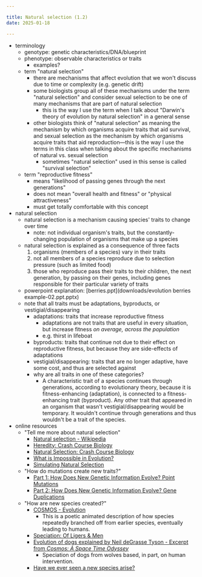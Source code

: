 ```yaml
---

title: Natural selection (1.2)
date: 2025-01-18

---
```


- terminology
	- genotype: genetic characteristics/DNA/blueprint
	- phenotype: observable characteristics or traits
		- examples?
	- term "natural selection"
		- there are mechanisms that affect evolution that we won't discuss due to time or complexity (e.g. genetic drift)
		- some biologists group all of these mechanisms under the term "natural selection" and consider sexual selection to be one of many mechanisms that are part of natural selection
			- this is the way I use the term when I talk about "Darwin's theory of evolution by natural selection" in a general sense
		- other biologists think of "natural selection" as meaning the mechanism by which organisms acquire traits that aid survival, and sexual selection as the mechanism by which organisms acquire traits that aid reproduction—this is the way I use the terms in this class when talking about the specific mechanisms of natural vs. sexual selection
			- sometimes "natural selection" used in this sense is called "survival selection"
	- term "reproductive fitness"
		- means "likelihood of passing genes through the next generations"
		- does not mean "overall health and fitness" or "physical attractiveness"
		- must get totally comfortable with this concept
- natural selection
	- natural selection is a mechanism causing species' traits to change over time
		- note: not individual organism's traits, but the constantly-changing population of organisms that make up a species
	- natural selection is explained as a consequence of three facts
		1. organisms (members of a species) vary in their traits
		2. not all members of a species reproduce due to selection pressure (such as limited food)
		3. those who reproduce pass their traits to their children, the next generation, by passing on their genes, including genes responsible for their particular variety of traits
	- powerpoint explanation: [berries.ppt](downloads/evolution berries example-02.ppt.pptx)
	- note that all traits must be adaptations, byproducts, or vestigial/disappearing
		- adaptations: traits that increase reproductive fitness
			- adaptations are not traits that are useful in every situation, but increase fitness *on average, across the population*
			- e.g. thirst in lifeboat
		- byproducts: traits that continue not due to their effect on reproductive fitness, but because they are side-effects of adaptations
		- vestigial/disappearing: traits that are no longer adaptive, have some cost, and thus are selected against
		- why are all traits in one of these categories?
			- A characteristic trait of a species continues through generations, according to evolutionary theory, because it is fitness-enhancing (adaptation), is connected to a fitness-enhancing trait (byproduct). Any other trait that appeared in an organism that wasn't vestigial/disappearing would be temporary. It wouldn't continue through generations and thus wouldn't be a trait of the species.
- online resources
	- "Tell me more about natural selection"
		- [Natural selection - Wikipedia](https://en.wikipedia.org/wiki/Natural_selection)
		- [Heredity: Crash Course Biology](https://www.youtube.com/watch?v=CBezq1fFUEA)
		- [Natural Selection: Crash Course Biology](https://www.youtube.com/watch?v=aTftyFboC_M)
		- [What is Impossible in Evolution?](https://www.youtube.com/watch?v=YkS1U5lfSRw)
		- [Simulating Natural Selection](https://www.youtube.com/watch?v=0ZGbIKd0XrM)
	- "How do mutations create new traits?"
		- [Part 1: How Does New Genetic Information Evolve? Point Mutations](https://www.youtube.com/watch?v=DlhpvcgK_28)
		- [Part 2: How Does New Genetic Information Evolve? Gene Duplications](https://www.youtube.com/watch?v=G4VINRUe_o4)
	- "How are new species created?"
		- [COSMOS - Evolution](https://www.youtube.com/watch?v=gZpsVSVRsZk)
			- This is a poetic animated description of how species repeatedly branched off from earlier species, eventually leading to humans.
		- [Speciation: Of Ligers & Men](https://www.youtube.com/watch?v=2oKlKmrbLoU)
		- [Evolution of dogs explained by Neil deGrasse Tyson - Excerpt from _Cosmos: A Space Time Odyssey_](https://www.youtube.com/watch?v=aQHBmY6LbiA)
			- Speciation of dogs from wolves based, in part, on human intervention.
		- [Have we ever seen a new species arise?](https://youtu.be/c_jyHp3bmEw?t=327)
